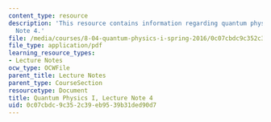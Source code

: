 ```yaml
---
content_type: resource
description: 'This resource contains information regarding quantum physics: Lecture
  Note 4.'
file: /media/courses/8-04-quantum-physics-i-spring-2016/0c07cbdc9c352c39eb9539b31ded90d7_MIT8_04S16_LecNotes4.pdf
file_type: application/pdf
learning_resource_types:
- Lecture Notes
ocw_type: OCWFile
parent_title: Lecture Notes
parent_type: CourseSection
resourcetype: Document
title: Quantum Physics I, Lecture Note 4
uid: 0c07cbdc-9c35-2c39-eb95-39b31ded90d7
---
```

